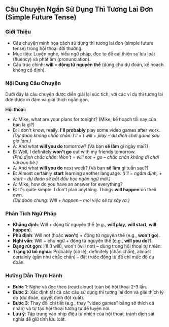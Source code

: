## Câu Chuyện Ngắn Sử Dụng Thì Tương Lai Đơn (Simple Future Tense)

### Giới Thiệu
- Câu chuyện minh họa cách sử dụng thì tương lai đơn (simple future tense) trong hội thoại đời thường.
- Mục tiêu: Luyện nghe, hiểu ngữ pháp, đọc to để cải thiện sự lưu loát (fluency) và phát âm (pronunciation).
- Cấu trúc chính: **will + động từ nguyên thể** (dùng cho dự đoán, kế hoạch không cố định).

### Nội Dung Câu Chuyện
Dưới đây là câu chuyện được diễn giải lại súc tích, với các ví dụ thì tương lai đơn được in đậm và giải thích ngắn gọn.

**Hội thoại:**
- A: Mike, what are your plans for tonight? (Mike, kế hoạch tối nay của bạn là gì?)
- B: I don't know, really. **I'll probably** play some video games after work.  
  *(Dự đoán không chắc chắn: I'll = I will + play – dự định chơi game sau giờ làm.)*
- A: And what **will you do** tomorrow? (Và bạn **sẽ làm** gì ngày mai?)
- B: Well, I definitely **won't go** out with my friends tomorrow.  
  *(Phủ định chắc chắn: Won't = will not + go – chắc chắn không đi chơi với bạn bè.)*
- A: And what **will you do** next week? (Và bạn **sẽ làm** gì tuần sau?)
- B: Almost certainly **start** learning another language. *(I'll = ngầm định, + start – dự đoán sẽ bắt đầu học ngôn ngữ mới.)*
- A: Mike, how do you have an answer for everything?
- B: It's quite simple. I don't plan anything. Things **will happen** on their own.  
  *(Dự đoán chung: Will + happen – mọi việc sẽ tự xảy ra.)*

### Phân Tích Ngữ Pháp
- **Khẳng định**: Will + động từ nguyên thể (e.g., **will play**, **will start**, **will happen**).
- **Phủ định**: Will not (hoặc **won't**) + động từ nguyên thể (e.g., **won't go**).
- **Nghi vấn**: Will + chủ ngữ + động từ nguyên thể (e.g., **will you do**?).
- **Dạng rút gọn**: I'll (I will), won't (will not) – dùng trong hội thoại tự nhiên.
- **Trạng từ bổ nghĩa**: Probably (có lẽ), definitely (chắc chắn), almost certainly (gần như chắc chắn) – đặt trước động từ để chỉ mức độ dự đoán.

### Hướng Dẫn Thực Hành
- **Bước 1**: Nghe và đọc theo (read aloud) toàn bộ hội thoại 2-3 lần.
- **Bước 2**: Xác định tất cả các câu sử dụng thì tương lai đơn và giải thích lý do (dự đoán, quyết định đột xuất).
- **Bước 3**: Thay đổi chi tiết (e.g., thay "video games" bằng sở thích cá nhân) và tự tạo hội thoại tương tự để luyện nói.
- **Lưu ý**: Tập trung vào nhịp điệu tự nhiên của hội thoại, tránh dịch sát nghĩa để giữ tính lưu loát.